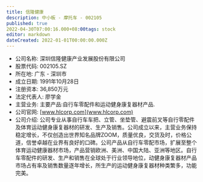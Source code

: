 ```yaml
---
title: 信隆健康
description: 中小板 - 摩托车 - 002105
published: true
2022-04-30T07:00:16.000+08:00tags: stock
editor: markdown
dateCreated: 2022-01-01T00:00:00.000Z
---
```


- 公司名称: 深圳信隆健康产业发展股份有限公司
- 股票代码: 002105.SZ
- 所在地: 广东 - 深圳市
- 成立日期: 1991年10月28日
- 注册资本: 36,850万元
- 法定代表人: 廖学金
- 主营业务: 主要产品:自行车零配件和运动健身康复器材产品.
- 公司官网: [www.hlcorp.com](www.hlcorp.com)
- 公司介绍: 公司专业从事自行车车把、立管、坐垫管、避震前叉等自行零配件及体育运动健身康复器材的研发、生产及销售。公司成立以来，主营业务保持稳定增长，不仅创造出世界知名品牌ZOOM，质量优良，交货及时，价格公道，信誉卓越在业界有良好的口碑。公司产品从自行车零配市场，扩展至整个体育运动健康器材市场，产品营销欧洲、美洲、中国大陆、亚洲等地区。自行车零配件的研发、生产和销售在全球处于行业领导地位，动健身康复器材产品市场占有率及销售数量逐年增长，所生产的运动健身康复器材种类繁多，功能完美。


